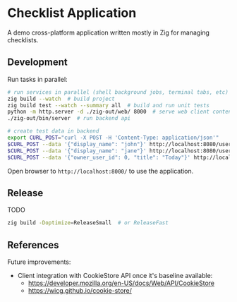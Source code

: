 # Checklist Application

A demo cross-platform application written mostly in Zig for managing checklists.

## Development

Run tasks in parallel:

```bash
# run services in parallel (shell background jobs, terminal tabs, etc)
zig build --watch  # build project
zig build test --watch --summary all  # build and run unit tests
python -m http.server -d ./zig-out/web/ 8000  # serve web client content
./zig-out/bin/server  # run backend api

# create test data in backend
export CURL_POST="curl -X POST -H 'Content-Type: application/json'"
$CURL_POST --data '{"display_name": "john"}' http://localhost:8080/user
$CURL_POST --data '{"display_name": "jane"}' http://localhost:8080/user
$CURL_POST --data '{"owner_user_id": 0, "title": "Today"}' http://localhost:8080/checklist
```

Open browser to `http://localhost:8000/` to use the application.

## Release

TODO

```bash
zig build -Doptimize=ReleaseSmall  # or ReleaseFast
```

## References

Future improvements:

* Client integration with CookieStore API once it's baseline available:
  * https://developer.mozilla.org/en-US/docs/Web/API/CookieStore
  * https://wicg.github.io/cookie-store/
